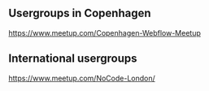 ## Usergroups in Copenhagen

https://www.meetup.com/Copenhagen-Webflow-Meetup   

## International usergroups
https://www.meetup.com/NoCode-London/   
